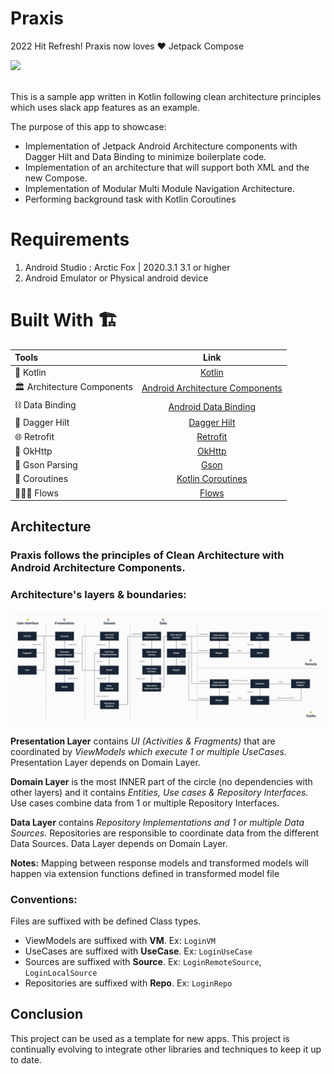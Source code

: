 
# Praxis
2022 Hit Refresh! Praxis now loves ❤️ Jetpack Compose

<div align="left">
    <a href = "https://developer.android.com/jetpack/androidx/versions/all-channel#may_5_2021">
        <img src = "https://img.shields.io/badge/Jetpack%20Compose-1.0.0%20beta08-brightgreen" />
    </a>
</div>
<br>

This is a sample app written in Kotlin following clean architecture principles which uses slack app features as an example.

The purpose of this app to showcase:
- Implementation of Jetpack Android Architecture components with Dagger Hilt and Data Binding to minimize boilerplate code.
- Implementation of an architecture that will support both XML and the new Compose.
- Implementation of Modular Multi Module Navigation Architecture.
- Performing background task with Kotlin Coroutines

# Requirements
1. Android Studio : Arctic Fox | 2020.3.1	3.1 or higher
2. Android Emulator or Physical android device

# Built With 🏗

| Tools | Link |
|     :---      |          :---: |
| 🤖   Kotlin | [Kotlin](https://kotlinlang.org/) |
| 🏛   Architecture Components | [Android Architecture Components](https://developer.android.com/topic/libraries/architecture) |
| ⛓   Data Binding | [Android Data Binding](https://developer.android.com/topic/libraries/data-binding) |
| 💉   Dagger Hilt | [Dagger Hilt](https://developer.android.com/training/dependency-injection/hilt-android) |
| 🌐   Retrofit | [Retrofit](http://square.github.io/retrofit/) |
| 🚦   OkHttp | [OkHttp](http://square.github.io/okhttp/) |
| 📄   Gson Parsing | [Gson](https://github.com/google/gson) |
| 🌊   Coroutines | [Kotlin Coroutines](https://developer.android.com/kotlin/coroutines) |
| 🏄🏼‍♀️   Flows | [Flows](https://developer.android.com/kotlin/flow) |


## Architecture
### Praxis follows the principles of Clean Architecture with Android Architecture Components.

### Architecture's layers & boundaries:

<img src="art/architecture.jpeg" />

**Presentation Layer**  contains  _UI (Activities & Fragments)_  that are coordinated by  _ViewModels which execute 1 or multiple UseCases._  Presentation Layer depends on Domain Layer.

**Domain Layer** is the most INNER part of the circle (no dependencies with other layers) and it contains _Entities, Use cases & Repository Interfaces._ Use cases combine data from 1 or multiple Repository Interfaces.

**Data Layer**  contains  _Repository Implementations and 1 or multiple Data Sources._  Repositories are responsible to coordinate data from the different Data Sources. Data Layer depends on Domain Layer.

**Notes:** Mapping between response models and transformed models will happen via extension functions defined in transformed model file


### Conventions:
Files are suffixed with be defined Class types.
- ViewModels are suffixed with **VM**. Ex: `LoginVM`
- UseCases are suffixed with **UseCase**. Ex: `LoginUseCase`
- Sources are suffixed with **Source**. Ex: `LoginRemoteSource`, `LoginLocalSource`
- Repositories are suffixed with **Repo**. Ex: `LoginRepo`

## Conclusion
This project can be used as a template for new apps.
This project is continually evolving to integrate other libraries and techniques to keep it up to date.
